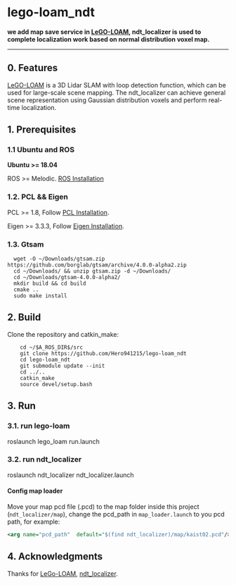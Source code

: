 # lego-loam_ndt
**we add map save service in [LeGO-LOAM](https://github.com/RobustFieldAutonomyLab/LeGO-LOAM), ndt_localizer is used to complete localization work based on normal distribution voxel map.**

** **

## 0. Features
[LeGO-LOAM](https://github.com/RobustFieldAutonomyLab/LeGO-LOAM) is a 3D Lidar SLAM with loop detection function, which can be used for large-scale scene mapping. The ndt_localizer can achieve general scene representation using Gaussian distribution voxels and perform real-time localization.

## 1. Prerequisites
### 1.1 **Ubuntu** and **ROS**
**Ubuntu >= 18.04**

ROS    >= Melodic. [ROS Installation](http://wiki.ros.org/ROS/Installation)

### 1.2. **PCL && Eigen**
PCL    >= 1.8,   Follow [PCL Installation](http://www.pointclouds.org/downloads/linux.html).

Eigen  >= 3.3.3, Follow [Eigen Installation](http://eigen.tuxfamily.org/index.php?title=Main_Page).

### 1.3. **Gtsam**

```
  wget -O ~/Downloads/gtsam.zip https://github.com/borglab/gtsam/archive/4.0.0-alpha2.zip
  cd ~/Downloads/ && unzip gtsam.zip -d ~/Downloads/
  cd ~/Downloads/gtsam-4.0.0-alpha2/
  mkdir build && cd build
  cmake ..
  sudo make install
```

## 2. Build

Clone the repository and catkin_make:

```
    cd ~/$A_ROS_DIR$/src
    git clone https://github.com/Hero941215/lego-loam_ndt
    cd lego-loam_ndt
    git submodule update --init
    cd ../..
    catkin_make
    source devel/setup.bash
```

## 3. Run
### 3.1. **run lego-loam**

roslaunch lego_loam run.launch

### 3.2. **run ndt_localizer**

roslaunch ndt_localizer ndt_localizer.launch

#### Config map loader
Move your map pcd file (.pcd) to the map folder inside this project (`ndt_localizer/map`), change the pcd_path in `map_loader.launch` to you pcd path, for example:

```xml
<arg name="pcd_path"  default="$(find ndt_localizer)/map/kaist02.pcd"/>
```

## 4. Acknowledgments

Thanks for [LeGo-LOAM](https://github.com/RobustFieldAutonomyLab/LeGO-LOAM), [ndt_localizer](https://github.com/AbangLZU/ndt_localizer).
